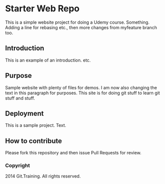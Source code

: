 # Starter Web Repo

This is a simple website project for doing a Udemy course. Something. Adding a line for rebasing etc., then more changes from myfeature branch too.

## Introduction

This is an example of an introduction. etc.

## Purpose

Sample website with plenty of files for demos.
I am now also changing the text in this paragraph for purposes. This site
is for doing git stuff to learn git stuff and stuff.

## Deployment

This is a sample project. Text.

## How to contribute

Please fork this repository and then issue Pull Requests for review.

### Copyright

2014 Git.Training. All rights reserved.

